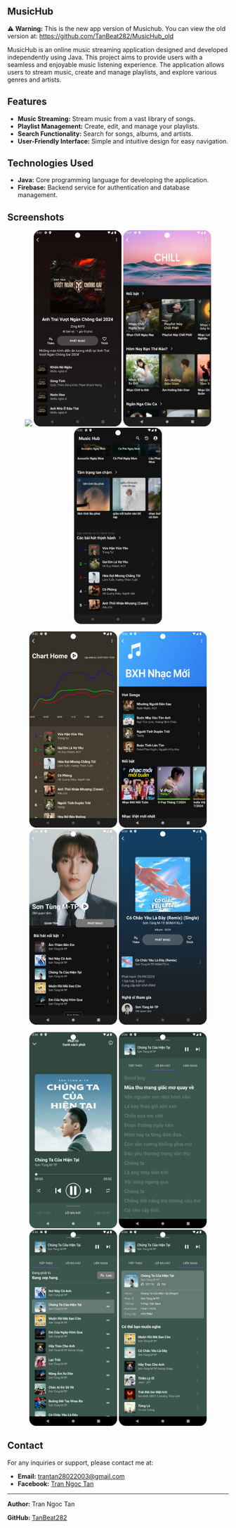 ## MusicHub
⚠️ **Warning:**
This is the new app version of Musichub. You can view the old version at: https://github.com/TanBeat282/MusicHub_old

MusicHub is an online music streaming application designed and developed independently using Java. This project aims to provide users with a seamless and enjoyable music listening experience. The application allows users to stream music, create and manage playlists, and explore various genres and artists.

## Features

- **Music Streaming:** Stream music from a vast library of songs.
- **Playlist Management:** Create, edit, and manage your playlists.
- **Search Functionality:** Search for songs, albums, and artists.
- **User-Friendly Interface:** Simple and intuitive design for easy navigation.

## Technologies Used

- **Java:** Core programming language for developing the application.
- **Firebase:** Backend service for authentication and database management.

## Screenshots

<p align="center">  
  <img src="https://github.com/TanBeat282/MusicHub/blob/main/asset/screenshots/1.jpg?raw=true" width="200" />  
  <img src="https://github.com/TanBeat282/MusicHub/blob/main/asset/screenshots/2.png?raw=true" width="200" />  
   <img src="https://github.com/TanBeat282/MusicHub/blob/main/asset/screenshots/4.png?raw=true" width="200" />  
   <img src="https://github.com/TanBeat282/MusicHub/blob/main/asset/screenshots/5.png?raw=true" width="200" />  
</p>  
<p align="center">  
  <img src="https://github.com/TanBeat282/MusicHub/blob/main/asset/screenshots/6.png?raw=true" width="200" />  
   <img src="https://github.com/TanBeat282/MusicHub/blob/main/asset/screenshots/7.png?raw=true" width="200" />  
   <img src="https://github.com/TanBeat282/MusicHub/blob/main/asset/screenshots/8.png?raw=true" width="200" />  
   <img src="https://github.com/TanBeat282/MusicHub/blob/main/asset/screenshots/9.png?raw=true" width="200" />  
</p> 
<p align="center">  
  <img src="https://github.com/TanBeat282/MusicHub/blob/main/asset/screenshots/10.png?raw=true" width="200" /> 
  <img src="https://github.com/TanBeat282/MusicHub/blob/main/asset/screenshots/11.png?raw=true" width="200" />
  <img src="https://github.com/TanBeat282/MusicHub/blob/main/asset/screenshots/12.png?raw=true" width="200" />
  <img src="https://github.com/TanBeat282/MusicHub/blob/main/asset/screenshots/13.png?raw=true" width="200" />
</p>  

## Contact

For any inquiries or support, please contact me at:
- **Email:** trantan28022003@gmail.com
- **Facebook:** [Tran Ngoc Tan](https://www.facebook.com/trantan03)


---

**Author:** Tran Ngoc Tan

**GitHub:** [TanBeat282](https://github.com/TanBeat282)
